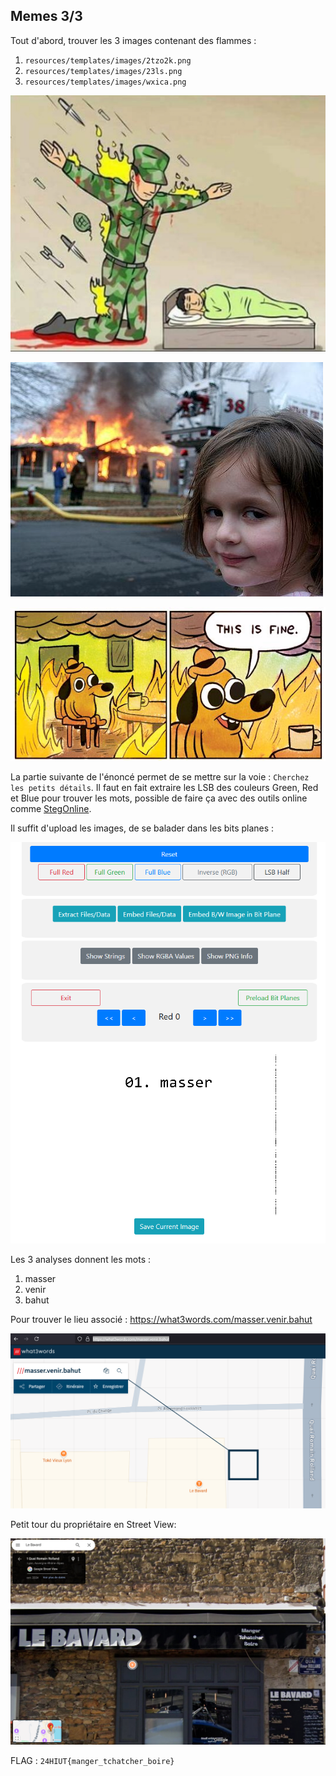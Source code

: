 ## Memes 3/3

Tout d'abord, trouver les 3 images contenant des flammes :  
1. `resources/templates/images/2tzo2k.png`
2. `resources/templates/images/23ls.png`
3. `resources/templates/images/wxica.png`

![flammes_1](./wu/2tzo2k.png)

![flammes_2](./wu/23ls.png)

![flammes_3](./wu/wxica.png)

La partie suivante de l'énoncé permet de se mettre sur la voie : `Cherchez les petits détails`.
Il faut en fait extraire les LSB des couleurs Green, Red et Blue pour trouver les mots, possible de faire ça avec des outils online comme [StegOnline](https://georgeom.net/StegOnline/upload).

Il suffit d'upload les images, de se balader dans les bits planes :

![lsb](./wu/23ls_proof.png)

Les 3 analyses donnent les mots : 
1. masser
2. venir
3. bahut

Pour trouver le lieu associé : https://what3words.com/masser.venir.bahut

![w3w](./wu/what3words.png)

Petit tour du propriétaire en Street View:

![StreetView](./wu/streetview.png)

FLAG : `24HIUT{manger_tchatcher_boire}`
